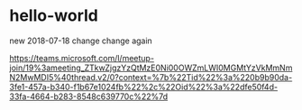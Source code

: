 # hello-world
new
2018-07-18 change
change again

https://teams.microsoft.com/l/meetup-join/19%3ameeting_ZTkwZjgzYzQtMzE0Ni00OWZmLWI0MGMtYzVkMmNmN2MwMDI5%40thread.v2/0?context=%7b%22Tid%22%3a%220b9b90da-3fe1-457a-b340-f1b67e1024fb%22%2c%22Oid%22%3a%22dfe50f4d-33fa-4664-b283-8548c639770c%22%7d
